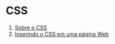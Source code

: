 # CSS

1. [Sobre o CSS](estudos/about.md)
1. [Inserindo o CSS em uma página Web](estudos/inserindo.md)
